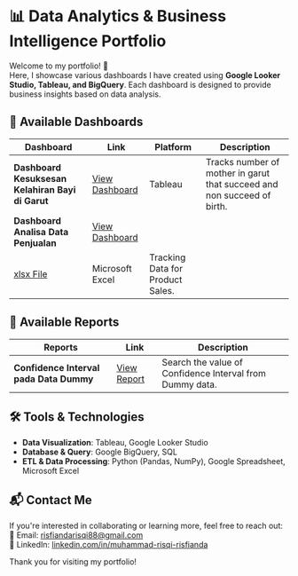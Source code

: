 # 📊 Data Analytics & Business Intelligence Portfolio

Welcome to my portfolio! 🎯  
Here, I showcase various dashboards I have created using **Google Looker Studio, Tableau, and BigQuery**. Each dashboard is designed to provide business insights based on data analysis.

## 🚀 Available Dashboards

| Dashboard | Link | Platform | Description |
|-------------|--------|--------|-------------|
| **Dashboard Kesuksesan Kelahiran Bayi di Garut** | [View Dashboard](https://public.tableau.com/app/profile/muhammad.risqi.risfianda/viz/DashboardKesuksesanKelahiranBayidiGarut/Dashboard1) | Tableau | Tracks number of mother in garut that succeed and non succeed of birth. |
| **Dashboard Analisa Data Penjualan** | [View Dashboard](https://drive.google.com/file/d/1-_3Z6cw_i2ABcyZBUOaN0i7KC-n5JX9v/view?usp=sharing) 
[xlsx File](https://docs.google.com/spreadsheets/d/1OoFE1SZ44Gbo0REdY26emjMaMwz8okhH/edit?usp=sharing&ouid=112349176116963816721&rtpof=true&sd=true) | Microsoft Excel | Tracking Data for Product Sales. |

## 🚀 Available Reports

| Reports | Link | Description |
|-------------|--------|-------------|
| **Confidence Interval pada Data Dummy** | [View Report](https://docs.google.com/presentation/d/1DDqThDmmakyET8R8TvJICuYFfGSFkcP4/edit?usp=sharing&ouid=112349176116963816721&rtpof=true&sd=true) | Search the value of Confidence Interval from Dummy data. |

## 🛠️ Tools & Technologies
- **Data Visualization**: Tableau, Google Looker Studio
- **Database & Query**: Google BigQuery, SQL
- **ETL & Data Processing**: Python (Pandas, NumPy), Google Spreadsheet, Microsoft Excel

## 📬 Contact Me
If you're interested in collaborating or learning more, feel free to reach out:  
📧 Email: [risfiandarisqi88@gmail.com](mailto:risfiandarisqi88@gmail.com)  
🔗 LinkedIn: [linkedin.com/in/muhammad-risqi-risfianda](https://linkedin.com/in/muhammad-risqi-risfianda)  

Thank you for visiting my portfolio! 
